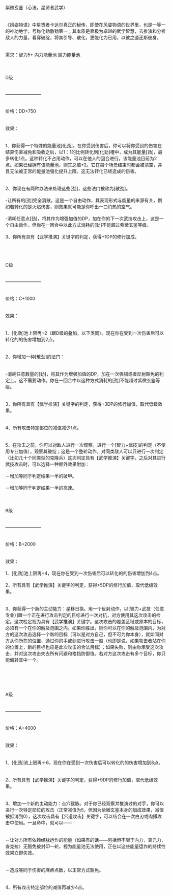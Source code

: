 
<title>紫微玄鉴</title>
<meta name="GENERATOR" content="WinCHM">
<meta http-equiv="Content-Type" content="text/html; charset=gb2312">
<br>紫微玄鉴（心法，星贤者武学）
<br>
<br>
<br>《风姿物语》中星贤者卡达尔真正的秘传，即使在风姿物语的世界里，也是一等一的神功绝学，号称化劲散劲第一；其本质是靠极为卓越的武学智慧，去推演和分析敌人的力量，看穿破绽，将其引导、散化，更能化为已用，以彼之道还斯彼身。
<br>
<br>
<br>需求：智力5+ 内力能量池 魔力能量池
<br>
<br>
<br>
<br>D级
<br>
<br>
<br>————————
<br>
<br>
<br>价格：DD+750
<br>
<br>
<br>效果：
<br>
<br>
<br>1、你获得一个特殊的能量池[化劲]。在你受到伤害后，你可以将你受到的伤害在结算伤害减免和吸收之后，以1：1的比例转化到[化劲]槽中，成为其能量[劲]，最多转化1点。这种转化不占用动作，可以在他人的回合进行。该能量池目前为2点。如果已经拥有该能量池，则其总值+2。它在每个场景结束时都会被清空，并且无法被正常的能量池强化提升上限。这无法转化已经造成的伤害。
<br>
<br>
<br>2、你现在有两种办法来处理这些[劲]，这些法门被称为[散劲]。
<br>
<br>-让所有的[劲]完全消散。这是一个自由动作，其表现形式与能量的来源有关，例如若转化的是火焰伤害，则效果就可能是你呼出一口灼热的空气。
<br>
<br>-消耗任意点[劲]，将其作为增强加值的DP，加在你的下一次武技攻击上，这是一个自由动作。但你在一回合中以此方式消耗的[劲]不能超过紫微玄鉴等级。
<br>
<br>3、你所有具有【武学推演】关键字的判定，获得+1DP的修行加成。
<br>
<br>
<br> 
<br>
<br>C级
<br>
<br>
<br>————————
<br>
<br>
<br>价格：C+1000
<br>
<br>
<br>效果：
<br>
<br>
<br>1、[化劲]池上限再+2（跟D级的叠加，以下类同）。现在你在受到一次伤害后可以转化的的伤害增加到2点。
<br>
<br>
<br>2、你增加一种[散劲]的法门：
<br>
<br>
<br>-消耗任意数量的[劲]，将其作为增强加值的DP，加在一次强韧或者反射豁免的判定上。这不需要动作。你在一回合中以这种方式消耗的[劲]不能超过紫微玄鉴等级。
<br>
<br>
<br>3、你所有具有【武学推演】关键字的判定，获得+3DP的修行加值，取代低级效果。
<br>
<br>
<br>4、所有攻击特定部位的减值减少1点。
<br>
<br>
<br>5、在攻击之前，你可以对敌人进行一次观察，进行一个[智力+武技]的判定（不使用专业加值），观察其破绽；这是一个整轮动作。对同类敌人可以只进行一次判定（比如几十个同类型的克隆兵）这次判定具有【武学推演】关键字。之后对其进行武技攻击时，可以选择一种额外效果附加：
<br>
<br>－增加等同于判定结果一半的破甲。
<br>
<br>－增加等同于判定结果一半的高速。
<br>
<br>
<br>
<br>B级
<br>
<br>
<br>————————
<br>
<br>
<br>价格：B+2000
<br>
<br>
<br>效果：
<br>
<br>1、[化劲]池上限再+4，现在你在受到一次伤害后可以转化的的伤害增加到4点。
<br>
<br>2、所有具有【武学推演】关键字的判定，获得+5DP的修行加值，取代低级效果。
<br>
<br>
<br>3、你获得一个新的主动能力：星移日换。用一个反射动作，以[智力+武技（任意专业）]跟一个正在进行攻击判定的目标进行一次对抗，对方使用其这次攻击的检定。这次检定视为具有【武学推演】关键字。这次攻击的覆盖区域或原本的目标，必须有一个在你的触及范围之内。如果你胜出，则你可以在你的触及范围内，为对方的这次攻击选择一个新的目标（可以是对方自己，但不可为你本身），就如同对方从你所在的位置、通过你的手或剑进行攻击一般（也即是说，如果攻击者站在你的位置上，新的目标也应是此次攻击的合法目标）；如果失败，则由你承受这次攻击，并对这次攻击失去所有闪避和格挡防御值。若对方这次攻击有多个目标，你只能偏转其中一个。
<br>
<br>　　
<br>
<br> 
<br>
<br>A级
<br>
<br>
<br>————————
<br>
<br>
<br>价格：A+4000
<br>
<br>
<br>效果：
<br>
<br>
<br>1、[化劲]池上限再＋6，现在你在受到一次伤害后可以转化的的伤害增加到8点。
<br>
<br>
<br>2、所有具有【武学推演】关键字的判定，获得+9DP的修行加值，取代低级效果。
<br>
<br>
<br>3、增加一个新的主动能力：点穴截脉。对于你已经观察并推演过的对手，你可以进行一次特定部位的攻击（正常减值为5，但因为紫微玄鉴本身的加成效果，减值被抵消到0），这次攻击具有【穴道攻击】关键字，可以结合在一次白刃或肉搏攻击中使用。一旦命中，就可以——
<br>
<br>
<br>－让对方所有依赖经脉运作的能量（如果有的话——包括但不限于内力，真元力，查克拉）无豁免被封印一轮，视为能量池无法使用，正在以这些能量运作的持续性效果立即失效。
<br>
<br>
<br>－造成等同于伤害的麻痹点数，以正常方式豁免。
<br>
<br>
<br>4、所有攻击特定部位的减值再减少4点。
<br>
<br>
<br>
<br>　　